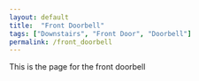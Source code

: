 ```yaml
---
layout: default
title:  "Front Doorbell"
tags: ["Downstairs", "Front Door", "Doorbell"]
permalink: /front_doorbell
---
```


This is the page for the front doorbell